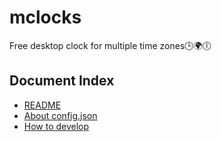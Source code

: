 # mclocks

Free desktop clock for multiple time zones🕒🌍🕕

## Document Index

* [README](https://github.com/bayashi/mclocks/blob/main/README.md#mclocks)
* [About config.json](./about-config-json.md)
* [How to develop](./how-to-develop.md)